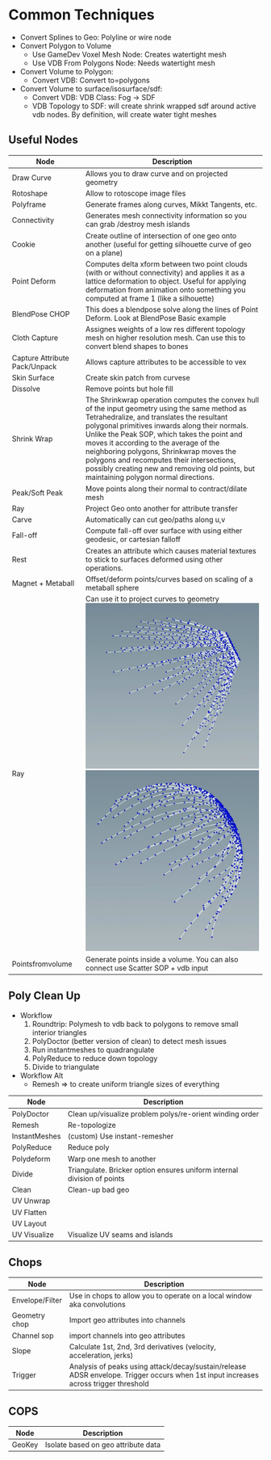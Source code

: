 # Common Techniques

- Convert Splines to Geo: Polyline or wire node
- Convert Polygon to Volume
  - Use GameDev Voxel Mesh Node: Creates watertight mesh
  - Use VDB From Polygons Node: Needs watertight mesh
- Convert Volume to Polygon:
  - Convert VDB: Convert to=polygons
- Convert Volume to surface/isosurface/sdf:
  - Convert VDB: VDB Class: Fog -> SDF
  - VDB Topology to SDF: will create shrink wrapped sdf around active vdb nodes. By definition, will create water tight meshes

## Useful Nodes

| Node                          | Description                                                                                                                                                                                                                                                                                                                                                                                                                                                                  |
| ----------------------------- | ---------------------------------------------------------------------------------------------------------------------------------------------------------------------------------------------------------------------------------------------------------------------------------------------------------------------------------------------------------------------------------------------------------------------------------------------------------------------------- |
| Draw Curve                    | Allows you to draw curve and on projected geometry                                                                                                                                                                                                                                                                                                                                                                                                                           |
| Rotoshape                     | Allow to rotoscope image files                                                                                                                                                                                                                                                                                                                                                                                                                                               |
| Polyframe                     | Generate frames along curves, Mikkt Tangents, etc.                                                                                                                                                                                                                                                                                                                                                                                                                           |
| Connectivity                  | Generates mesh connectivity information so you can grab /destroy mesh islands                                                                                                                                                                                                                                                                                                                                                                                                |
| Cookie                        | Create outline of intersection of one geo onto another (useful for getting silhouette curve of geo on a plane)                                                                                                                                                                                                                                                                                                                                                               |
| Point Deform                  | Computes delta xform between two point clouds (with or without connectivity) and applies it as a lattice deformation to object. Useful for applying deformation from animation onto something you computed at frame 1 (like a silhouette)                                                                                                                                                                                                                                    |
| BlendPose CHOP                | This does a blendpose solve along the lines of Point Deform. Look at BlendPose Basic example                                                                                                                                                                                                                                                                                                                                                                                 |
| Cloth Capture                 | Assignes weights of a low res different topology mesh on higher resolution mesh. Can use this to convert blend shapes to bones                                                                                                                                                                                                                                                                                                                                               |
| Capture Attribute Pack/Unpack | Allows capture attributes to be accessible to vex                                                                                                                                                                                                                                                                                                                                                                                                                            |
| Skin Surface                  | Create skin patch from curvese                                                                                                                                                                                                                                                                                                                                                                                                                                               |
| Dissolve                      | Remove points but hole fill                                                                                                                                                                                                                                                                                                                                                                                                                                                  |
| Shrink Wrap                   | The Shrinkwrap operation computes the convex hull of the input geometry using the same method as Tetrahedralize, and translates the resultant polygonal primitives inwards along their normals.<br>Unlike the Peak SOP, which takes the point and moves it according to the average of the neighboring polygons, Shrinkwrap moves the polygons and recomputes their intersections, possibly creating new and removing old points, but maintaining polygon normal directions. |
| Peak/Soft Peak                | Move points along their normal to contract/dilate mesh                                                                                                                                                                                                                                                                                                                                                                                                                       |
| Ray                           | Project Geo onto another for attribute transfer                                                                                                                                                                                                                                                                                                                                                                                                                              |
| Carve                         | Automatically can cut geo/paths along u,v                                                                                                                                                                                                                                                                                                                                                                                                                                    |
| Fall-off                      | Compute fall-off over surface with using either geodesic, or cartesian falloff                                                                                                                                                                                                                                                                                                                                                                                               |
| Rest                          | Creates an attribute which causes material textures to stick to surfaces deformed using other operations.                                                                                                                                                                                                                                                                                                                                                                    |
| Magnet + Metaball             | Offset/deform points/curves based on scaling of a metaball sphere                                                                                                                                                                                                                                                                                                                                                                                                            |
| Ray                           | Can use it to project curves to geometry <br>![](../assets/hou_ray_sop1.png) <br>![](../assets/hou_ray_sop2.png)                                                                                                                                                                                                                                                                                                                                                             |
| Pointsfromvolume              | Generate points inside a volume. You can also connect use Scatter SOP + vdb input                                                                                                                                                                                                                                                                                                                                                                                            |

## Poly Clean Up

- Workflow
  1. Roundtrip: Polymesh to vdb back to polygons to remove small interior triangles
  2. PolyDoctor (better version of clean) to detect mesh issues
  3. Run instantmeshes to quadrangulate
  4. PolyReduce to reduce down topology
  5. Divide to triangulate
- Workflow Alt
  - Remesh => to create uniform triangle sizes of everything


| Node          | Description                                                             |
| ------------- | ----------------------------------------------------------------------- |
| PolyDoctor    | Clean up/visualize problem polys/re-orient winding order                |
| Remesh        | Re-topologize                                                           |
| InstantMeshes | (custom) Use instant-remesher                                           |
| PolyReduce    | Reduce poly                                                             |
| Polydeform    | Warp one mesh to another                                                |
| Divide        | Triangulate. Bricker option ensures uniform internal division of points |
| Clean         | Clean-up bad geo                                                        |
| UV Unwrap     |                                                                         |
| UV Flatten    |                                                                         |
| UV Layout     |                                                                         |
| UV Visualize  | Visualize UV seams and islands                                          |

## Chops

| Node            | Description                                                                                                                          |
| --------------- | ------------------------------------------------------------------------------------------------------------------------------------ |
| Envelope/Filter | Use in chops to allow you to operate on a local window aka convolutions                                                              |
| Geometry chop   | Import geo attributes into channels                                                                                                  |
| Channel sop     | import channels into geo attributes                                                                                                  |
| Slope           | Calculate 1st, 2nd, 3rd derivatives (velocity, acceleration, jerks)                                                                  |
| Trigger         | Analysis of peaks using attack/decay/sustain/release ADSR envelope. Trigger occurs when 1st input increases across trigger threshold |

## COPS

| Node   | Description                         |
| ------ | ----------------------------------- |
| GeoKey | Isolate based on geo attribute data |
